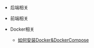 * 后端相关
    

* 前端相关
    

* Docker相关
  * [如何安装Docker&DockerCompose](/docs/question/docker/如何安装Docker&DockerCompose.md)


